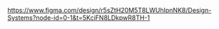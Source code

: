 https://www.figma.com/design/r5sZtH20M5T8LWUhIpnNK8/Design-Systems?node-id=0-1&t=5KciFN8LDkpwR8TH-1
